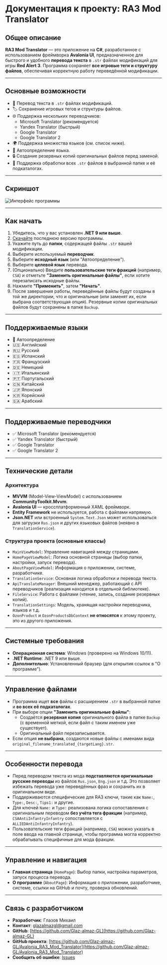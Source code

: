 # Документация к проекту: RA3 Mod Translator

## Общее описание

**RA3 Mod Translator** — это приложение на **C#**, разработанное с использованием фреймворка **Avalonia UI**, предназначенное для быстрого и удобного **перевода текста** в `.str` файлах модификаций для игры **Red Alert 3**. Программа сохраняет **все игровые теги и структуру файлов**, обеспечивая корректную работу переведённой модификации.

---

## Основные возможности

- 🧩 Перевод текста в `.str` файлах модификаций.
- 🏷️ Сохранение игровых тегов и структуры файлов.
- 🌐 Поддержка нескольких переводчиков:
  - Microsoft Translator (рекомендуется)
  - Yandex Translator (быстрый)
  - Google Translator
  - Google Translator 2
- 🌍 Поддержка множества языков (см. список ниже).
- 🤖 Автоопределение языка.
- 🔒 Создание резервных копий оригинальных файлов перед заменой.
- 📁 Поддержка обработки всех `.str` файлов в выбранной папке и её подкаталогах.

---

## Скриншот

![Интерфейс программы](https://github.com/user-attachments/assets/bf3198c2-3d4e-4870-a728-4c338d96c2c8)

---

## Как начать

1. Убедитесь, что у вас установлен **.NET 9 или выше**.
2. [Скачайте](https://github.com/Glaz-almaz-GL/Avalonia_RA3_Mod_Translator/releases/latest) последнюю версию программы.
3. Укажите путь до **папки**, содержащей файлы `.str` вашей модификации.
4. Выберите используемый **переводчик**.
5. Выберите **исходный язык** (или "Автоопределение").
6. Выберите **целевой язык** перевода.
7. (Опционально) Введите **пользовательские теги фракций** (например, `CSA`) и отметьте **"Заменить оригинальные файлы"**, если хотите перезаписать исходные файлы.
8. Нажмите **"Применить"**, затем **"Начать"**.
9. После завершения работы, переведённые файлы будут созданы в той же директории, что и оригинальные (или заменят их, если выбрана соответствующая опция). Резервные копии оригинальных файлов будут сохранены в папке `Backup`.

---

## Поддерживаемые языки

- 🤖 Автоопределение
- 🇺🇸 Английский
- 🇷🇺 Русский
- 🇪🇸 Испанский
- 🇫🇷 Французский
- 🇩🇪 Немецкий
- 🇮🇹 Итальянский
- 🇵🇹 Португальский
- 🇨🇳 Китайский
- 🇯🇵 Японский
- 🇰🇷 Корейский
- 🇸🇦 Арабский

---

## Поддерживаемые переводчики

- ✅ Microsoft Translator (рекомендуется)
- ✅ Yandex Translator (быстрый)
- ✅ Google Translator
- ✅ Google Translator 2

---

## Технические детали

### Архитектура

- **MVVM** (Model-View-ViewModel) с использованием **CommunityToolkit.Mvvm**.
- **Avalonia UI** — кроссплатформенный XAML фреймворк.
- **Entity Framework** не используется, работа с файлами напрямую.
- **Json.NET** или встроенный `System.Text.Json` может использоваться для загрузки `Rus.json` и других языковых файлов (неявно в `TranslationService`).

### Структура проекта (основные классы)

- `MainViewModel`: Управление навигацией между страницами.
- `HomePageViewModel`: Логика основной страницы (выбор папки, настройки, запуск перевода).
- `AboutPageViewModel`: Информация о приложении, системе, разработчике.
- `TranslationService`: Основная логика обработки и перевода текста.
- `ApiTranslateManager`: Внешний менеджер, работающий с API переводчиков (реализация находится в отдельной библиотеке).
- `FileService`: Работа с файлами (чтение, запись, создание резервных копий).
- `TranslationSettings`: Модель, хранящая настройки переводчика, языков и т.д.
- `OzonProduct` и `OzonProductsDbContext` **не относятся** к этому проекту, это из другого приложения.

---

## Системные требования

- **Операционная система**: Windows (проверено на Windows 10/11).
- **.NET Runtime**: .NET 9 или выше.
- **Дополнительно**: Установленный браузер (для открытия ссылок в "О программе").

---

## Управление файлами

- Программа ищет **все** файлы с расширением `.str` в выбранной папке и **во всех её подкаталогах**.
- При выборе опции **"Заменить оригинальные файлы"**:
  - Создаётся **резервная копия** оригинального файла в папке `Backup` (с временной меткой, если файл с таким именем уже существует).
  - Оригинальный файл перезаписывается.
- Если опция **не выбрана**, создаются новые файлы с именами вида `original_filename_translated_{targetLang}.str`.

---

## Особенности перевода

- Перед переводом текста из мода **подставляются оригинальные русские переводы** из файлов `Rus.json`, `Eng.json` и т.д. Это позволяет избежать перевода уже переведённых фраз и сохранить их в оригинальном виде.
- Поддерживаются специфические для RA3 ключи, такие как `Name:`, `Type:`, `Desc:`, `Tips1:` и другие.
- Для ключей `Name:` и `Type:` реализована логика сопоставления с оригинальным переводом **без учёта тега фракции** (например, `CSAAntiInfantryInfantry` сопоставляется с `ALLIEDAntiInfantryInfantry`).
- Пользовательские теги фракций (например, `CSA`) можно указать в поле ввода на главной странице, чтобы программа могла корректно обрабатывать специфичные для мода фракции.

---

## Управление и навигация

- **Главная страница** (`HomePage`): Выбор папки, настройка параметров, запуск процесса перевода.
- **О программе** (`AboutPage`): Информация о приложении, разработчике, системе, ссылки на GitHub и почту, проверка обновлений.

---

## Связь с разработчиком

- **Разработчик**: Глазов Михаил
- **Контакт**: [glazalmazgl@gmail.com](mailto:glazalmazgl@gmail.com)
- **GitHub**: [https://github.com/Glaz-almaz-GL](https://github.com/Glaz-almaz-GL)
- **GitHub проекта**: [https://github.com/Glaz-almaz-GL/Avalonia_RA3_Mod_Translator](https://github.com/Glaz-almaz-GL/Avalonia_RA3_Mod_Translator)
- **Сообщить об ошибке**: [Issues](https://github.com/Glaz-almaz-GL/Avalonia_RA3_Mod_Translator/issues/new)
